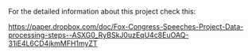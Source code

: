 For the detailed information about this project check this:

https://paper.dropbox.com/doc/Fox-Congress-Speeches-Project-Data-processing-steps--ASXG0_RyBSkJ0uzEqU4c8EuOAQ-31iE4L6CD4jkmMFH1myZT



